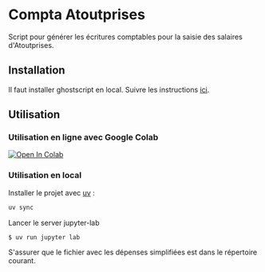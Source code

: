 # Compta Atoutprises

Script pour générer les écritures comptables pour la saisie des salaires d'Atoutprises.

## Installation

Il faut installer ghostscript en local. Suivre les instructions [ici](https://camelot-py.readthedocs.io/en/master/user/install-deps.html).

## Utilisation

### Utilisation en ligne avec Google Colab

<a target="_blank" href="https://colab.research.google.com/github/jonasrenault/atoutcompta/blob/main/ComptaColab.ipynb">
  <img src="https://colab.research.google.com/assets/colab-badge.svg" alt="Open In Colab"/>
</a>

### Utilisation en local

Installer le projet avec [uv](https://github.com/astral-sh/uv) :

```bash
uv sync
```

Lancer le server jupyter-lab

```bash
$ uv run jupyter lab
```

S'assurer que le fichier avec les dépenses simplifiées est dans le répertoire courant.
